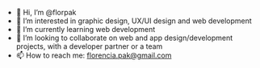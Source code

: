 - 👋 Hi, I’m @florpak
- 👀 I’m interested in graphic design, UX/UI design and web development
- 🌱 I’m currently learning web development
- 💞️ I’m looking to collaborate on web and app design/development projects, with a developer partner or a team
- 📫 How to reach me: florencia.pak@gmail.com

<!---
florpak/florpak is a ✨ special ✨ repository because its `README.md` (this file) appears on your GitHub profile.
You can click the Preview link to take a look at your changes.
--->
